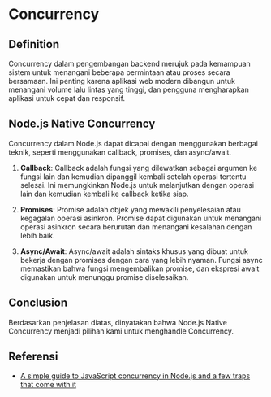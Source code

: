 # Concurrency

## Definition

Concurrency dalam pengembangan backend merujuk pada kemampuan sistem untuk menangani beberapa permintaan atau proses secara bersamaan. Ini penting karena aplikasi web modern dibangun untuk menangani volume lalu lintas yang tinggi, dan pengguna mengharapkan aplikasi untuk cepat dan responsif.

## Node.js Native Concurrency

Concurrency dalam Node.js dapat dicapai dengan menggunakan berbagai teknik, seperti menggunakan callback, promises, dan async/await.

1. **Callback**: Callback adalah fungsi yang dilewatkan sebagai argumen ke fungsi lain dan kemudian dipanggil kembali setelah operasi tertentu selesai. Ini memungkinkan Node.js untuk melanjutkan dengan operasi lain dan kemudian kembali ke callback ketika siap.

2. **Promises**: Promise adalah objek yang mewakili penyelesaian atau kegagalan operasi asinkron. Promise dapat digunakan untuk menangani operasi asinkron secara berurutan dan menangani kesalahan dengan lebih baik.

3. **Async/Await**: Async/await adalah sintaks khusus yang dibuat untuk bekerja dengan promises dengan cara yang lebih nyaman. Fungsi async memastikan bahwa fungsi mengembalikan promise, dan ekspresi await digunakan untuk menunggu promise diselesaikan.

## Conclusion
Berdasarkan penjelasan diatas, dinyatakan bahwa Node.js Native Concurrency menjadi pilihan kami untuk menghandle Concurrency.

## Referensi
- [A simple guide to JavaScript concurrency in Node.js and a few traps that come with it](https://tsh.io/blog/simple-guide-concurrency-node-js/)
